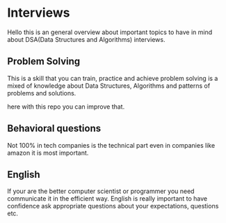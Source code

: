 # Interviews

Hello this is an general overview about important topics to have in mind about DSA(Data Structures and Algorithms) interviews.

## Problem Solving

This is a skill that you can train, practice and achieve problem solving is a mixed of knowledge about Data Structures, Algorithms and patterns of problems and solutions.

here with this repo you can improve that.

## Behavioral questions

Not 100% in tech companies is the technical part even in companies like amazon it is most important.

## English

If your are the better computer scientist or programmer you need communicate it in the efficient way.
English is really important to have confidence ask appropriate questions about your expectations, questions etc.


